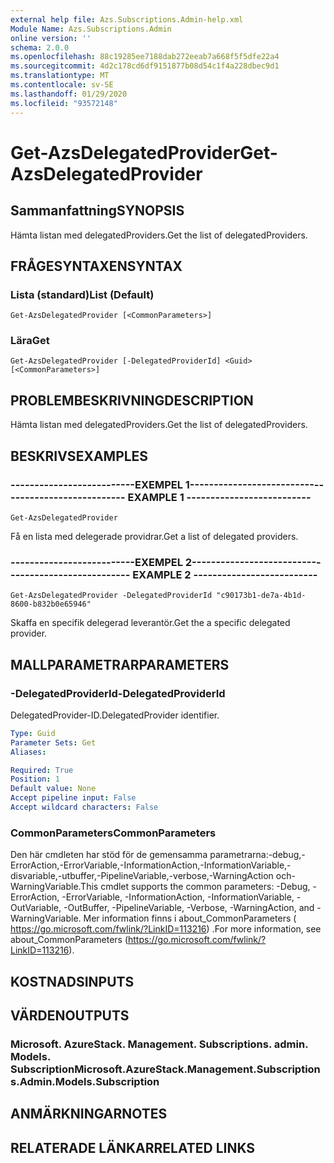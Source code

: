 ```yaml
---
external help file: Azs.Subscriptions.Admin-help.xml
Module Name: Azs.Subscriptions.Admin
online version: ''
schema: 2.0.0
ms.openlocfilehash: 88c19285ee7188dab272eeab7a668f5f5dfe22a4
ms.sourcegitcommit: 4d2c178cd6df9151877b08d54c1f4a228dbec9d1
ms.translationtype: MT
ms.contentlocale: sv-SE
ms.lasthandoff: 01/29/2020
ms.locfileid: "93572148"
---
```

# <span data-ttu-id="b43fe-101">Get-AzsDelegatedProvider</span><span class="sxs-lookup"><span data-stu-id="b43fe-101">Get-AzsDelegatedProvider</span></span>

## <span data-ttu-id="b43fe-102">Sammanfattning</span><span class="sxs-lookup"><span data-stu-id="b43fe-102">SYNOPSIS</span></span>
<span data-ttu-id="b43fe-103">Hämta listan med delegatedProviders.</span><span class="sxs-lookup"><span data-stu-id="b43fe-103">Get the list of delegatedProviders.</span></span>

## <span data-ttu-id="b43fe-104">FRÅGESYNTAXEN</span><span class="sxs-lookup"><span data-stu-id="b43fe-104">SYNTAX</span></span>

### <span data-ttu-id="b43fe-105">Lista (standard)</span><span class="sxs-lookup"><span data-stu-id="b43fe-105">List (Default)</span></span>
```
Get-AzsDelegatedProvider [<CommonParameters>]
```

### <span data-ttu-id="b43fe-106">Lära</span><span class="sxs-lookup"><span data-stu-id="b43fe-106">Get</span></span>
```
Get-AzsDelegatedProvider [-DelegatedProviderId] <Guid> [<CommonParameters>]
```

## <span data-ttu-id="b43fe-107">PROBLEMBESKRIVNING</span><span class="sxs-lookup"><span data-stu-id="b43fe-107">DESCRIPTION</span></span>
<span data-ttu-id="b43fe-108">Hämta listan med delegatedProviders.</span><span class="sxs-lookup"><span data-stu-id="b43fe-108">Get the list of delegatedProviders.</span></span>

## <span data-ttu-id="b43fe-109">BESKRIVS</span><span class="sxs-lookup"><span data-stu-id="b43fe-109">EXAMPLES</span></span>

### <span data-ttu-id="b43fe-110">--------------------------EXEMPEL 1--------------------------</span><span class="sxs-lookup"><span data-stu-id="b43fe-110">-------------------------- EXAMPLE 1 --------------------------</span></span>
```
Get-AzsDelegatedProvider
```

<span data-ttu-id="b43fe-111">Få en lista med delegerade providrar.</span><span class="sxs-lookup"><span data-stu-id="b43fe-111">Get a list of delegated providers.</span></span>

### <span data-ttu-id="b43fe-112">--------------------------EXEMPEL 2--------------------------</span><span class="sxs-lookup"><span data-stu-id="b43fe-112">-------------------------- EXAMPLE 2 --------------------------</span></span>
```
Get-AzsDelegatedProvider -DelegatedProviderId "c90173b1-de7a-4b1d-8600-b832b0e65946"
```

<span data-ttu-id="b43fe-113">Skaffa en specifik delegerad leverantör.</span><span class="sxs-lookup"><span data-stu-id="b43fe-113">Get the a specific delegated provider.</span></span>

## <span data-ttu-id="b43fe-114">MALLPARAMETRAR</span><span class="sxs-lookup"><span data-stu-id="b43fe-114">PARAMETERS</span></span>

### <span data-ttu-id="b43fe-115">-DelegatedProviderId</span><span class="sxs-lookup"><span data-stu-id="b43fe-115">-DelegatedProviderId</span></span>
<span data-ttu-id="b43fe-116">DelegatedProvider-ID.</span><span class="sxs-lookup"><span data-stu-id="b43fe-116">DelegatedProvider identifier.</span></span>

```yaml
Type: Guid
Parameter Sets: Get
Aliases: 

Required: True
Position: 1
Default value: None
Accept pipeline input: False
Accept wildcard characters: False
```

### <span data-ttu-id="b43fe-117">CommonParameters</span><span class="sxs-lookup"><span data-stu-id="b43fe-117">CommonParameters</span></span>
<span data-ttu-id="b43fe-118">Den här cmdleten har stöd för de gemensamma parametrarna:-debug,-ErrorAction,-ErrorVariable,-InformationAction,-InformationVariable,-disvariable,-utbuffer,-PipelineVariable,-verbose,-WarningAction och-WarningVariable.</span><span class="sxs-lookup"><span data-stu-id="b43fe-118">This cmdlet supports the common parameters: -Debug, -ErrorAction, -ErrorVariable, -InformationAction, -InformationVariable, -OutVariable, -OutBuffer, -PipelineVariable, -Verbose, -WarningAction, and -WarningVariable.</span></span> <span data-ttu-id="b43fe-119">Mer information finns i about_CommonParameters ( https://go.microsoft.com/fwlink/?LinkID=113216) .</span><span class="sxs-lookup"><span data-stu-id="b43fe-119">For more information, see about_CommonParameters (https://go.microsoft.com/fwlink/?LinkID=113216).</span></span>

## <span data-ttu-id="b43fe-120">KOSTNADS</span><span class="sxs-lookup"><span data-stu-id="b43fe-120">INPUTS</span></span>

## <span data-ttu-id="b43fe-121">VÄRDEN</span><span class="sxs-lookup"><span data-stu-id="b43fe-121">OUTPUTS</span></span>

### <span data-ttu-id="b43fe-122">Microsoft. AzureStack. Management. Subscriptions. admin. Models. Subscription</span><span class="sxs-lookup"><span data-stu-id="b43fe-122">Microsoft.AzureStack.Management.Subscriptions.Admin.Models.Subscription</span></span>

## <span data-ttu-id="b43fe-123">ANMÄRKNINGAR</span><span class="sxs-lookup"><span data-stu-id="b43fe-123">NOTES</span></span>

## <span data-ttu-id="b43fe-124">RELATERADE LÄNKAR</span><span class="sxs-lookup"><span data-stu-id="b43fe-124">RELATED LINKS</span></span>

